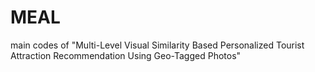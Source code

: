 # MEAL
main codes of "Multi-Level Visual Similarity Based Personalized Tourist Attraction Recommendation Using Geo-Tagged Photos"
